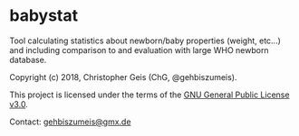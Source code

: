 babystat
==============================

Tool calculating statistics about newborn/baby properties (weight, etc...) and including comparison to and evaluation with large WHO newborn database.

Copyright (c) 2018, Christopher Geis (ChG, @gehbiszumeis).

This project is licensed under the terms of the [GNU General Public License v3.0](LICENSE).

Contact: gehbiszumeis@gmx.de
